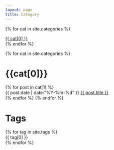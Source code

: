 ```yaml
---
layout: page
title: Category
---
```

{% for cat in site.categories %}
<div>
<a href="index.html#{{ cat[0] }}">{{ cat[0] }}</a>
</div>
{% endfor %}

{% for cat in site.categories %}
<div id="{{cat[0]}}" name="{{cat[0]}}">
<h1>{{cat[0]}}</h1>
</div>
{% for post in cat[1] %}
<div class="article">
<span class="datetime">{{ post.date | date:"%Y-%m-%d" }} </span>
<a href="{{ post.url }}">{{ post.title }}</a>
</div>
{% endfor %}
{% endfor %}

<h1>Tags</h1>
{% for tag in site.tags %}
<div>
<a>{{ tag[0] }}</a>
</div>
{% endfor %}